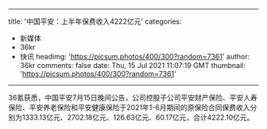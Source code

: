 
---
title: '中国平安：上半年保费收入4222亿元'
categories: 
 - 新媒体
 - 36kr
 - 快讯
headimg: 'https://picsum.photos/400/300?random=7361'
author: 36kr
comments: false
date: Thu, 15 Jul 2021 11:07:19 GMT
thumbnail: 'https://picsum.photos/400/300?random=7361'
---

<div>   
36氪获悉，中国平安7月15日晚间公告，公司控股子公司平安财产保险、平安人寿保险、平安养老保险和平安健康保险于2021年1-6月期间的原保险合同保费收入分别为1333.13亿元、2702.18亿元、126.63亿元、60.17亿元，合计4222.10亿元。  
</div>
            